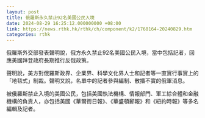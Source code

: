 ```yaml
---
layout: post
title: 俄羅斯永久禁止92名美國公民入境
date: 2024-08-29 16:25:12.000000000 +08:00
link: https://news.rthk.hk/rthk/ch/component/k2/1768164-20240829.htm
categories: rthk
---
```


俄羅斯外交部發表聲明說，俄方永久禁止92名美國公民入境，當中包括記者，回應美國拜登政府長期推行反俄政策。

聲明說，美方對俄羅斯政界、企業界、科學文化界人士和記者等一直實行事實上的「地毯式」制裁。聲明又說，名單中的記者參與編制、散播不實的俄軍消息。

被俄羅斯禁止入境的美國公民，包括美國執法機構、情報部門、軍工綜合體和金融機構的負責人，亦包括美國《華爾街日報》、《華盛頓郵報》和《紐約時報》等多名編輯及記者。
